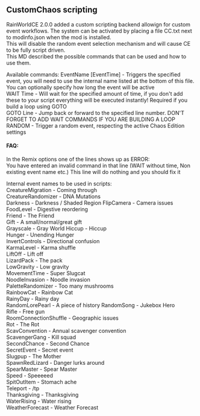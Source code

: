 ﻿## CustomChaos scripting

RainWorldCE 2.0.0 added a custom scripting backend allowign for custom event workflows. 
The system can be activated by placing a file CC.txt next to modinfo.json when the mod is installed.  
This will disable the random event selection mechanism and will cause CE to be fully script driven.  
This MD described the possible commands that can be used and how to use them.  

Available commands:
EventName [EventTime] - Triggers the specified event, you will need to use the internal name listed at the bottom of this file. You can optionally specify how long the event will be active  
WAIT Time - Will wait for the specified amount of time, if you don't add these to your script everything will be executed instantly! Required if you build a loop using GOTO  
GOTO Line - Jump back or forward to the specified line number. DON'T FORGET TO ADD WAIT COMMANDS IF YOU ARE BUILDING A LOOP  
RANDOM - Trigger a random event, respecting the active Chaos Edition settings  

#### FAQ:
In the Remix options one of the lines shows up as ERROR:  
You have entered an invalid command in that line (WAIT without time, Non existing event name etc.) This line will do nothing and you should fix it  

Internal event names to be used in scripts:  
CreatureMigration - Coming through  
CreatureRandomizer - DNA Mutations  
Darkness - Darkness / Shaded Region
FlipCamera - Camera issues    
FoodLevel - Digestive reordering  
Friend - The Friend  
Gift - A small/normal/great gift  
Grayscale - Gray World
Hiccup - Hiccup  
Hunger - Unending Hunger  
InvertControls - Directional confusion  
KarmaLevel - Karma shuffle  
LiftOff - Lift off  
LizardPack - The pack  
LowGravity - Low gravity  
MovementTime - Super Slugcat  
NoodleInvasion - Noodle invasion  
PaletteRandomizer - Too many mushrooms  
RainbowCat - Rainbow Cat  
RainyDay - Rainy day  
RandomLorePearl - A piece of history
RandomSong - Jukebox Hero  
Rifle - Free gun  
RoomConnectionShuffle - Geographic issues  
Rot - The Rot  
ScavConvention - Annual scavenger convention  
ScavengerGang - Kill squad  
SecondChance - Second Chance  
SecretEvent - Secret event  
Slugpup - The Mother  
SpawnRedLizard - Danger lurks around  
SpearMaster - Spear Master  
Speed - Speeeeed  
SpitOutItem - Stomach ache  
Teleport - /tp  
Thanksgiving - Thanksgiving  
WaterRising - Water rising  
WeatherForecast - Weather Forecast  